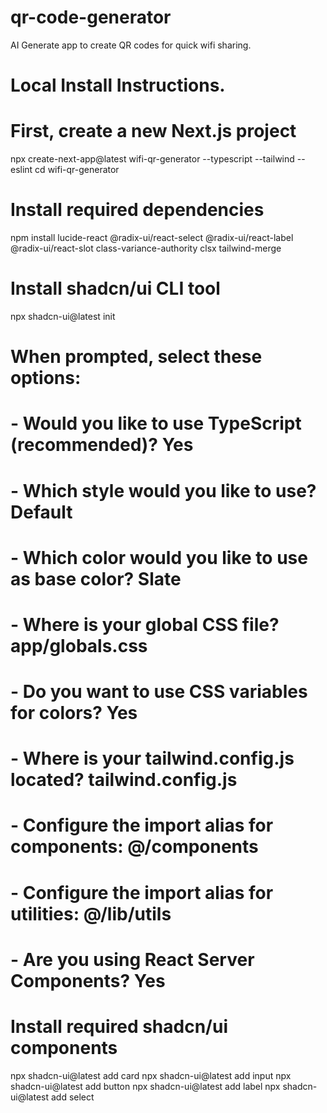 # qr-code-generator
AI Generate app to create QR codes for quick wifi sharing.

# Local Install Instructions.

# First, create a new Next.js project
npx create-next-app@latest wifi-qr-generator --typescript --tailwind --eslint
cd wifi-qr-generator

# Install required dependencies
npm install lucide-react @radix-ui/react-select @radix-ui/react-label @radix-ui/react-slot class-variance-authority clsx tailwind-merge

# Install shadcn/ui CLI tool
npx shadcn-ui@latest init

# When prompted, select these options:
# - Would you like to use TypeScript (recommended)? Yes
# - Which style would you like to use? Default
# - Which color would you like to use as base color? Slate
# - Where is your global CSS file? app/globals.css
# - Do you want to use CSS variables for colors? Yes
# - Where is your tailwind.config.js located? tailwind.config.js
# - Configure the import alias for components: @/components
# - Configure the import alias for utilities: @/lib/utils
# - Are you using React Server Components? Yes

# Install required shadcn/ui components
npx shadcn-ui@latest add card
npx shadcn-ui@latest add input
npx shadcn-ui@latest add button
npx shadcn-ui@latest add label
npx shadcn-ui@latest add select
